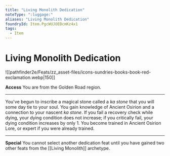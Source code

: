 ```yaml
---
title: "Living Monolith Dedication"
noteType: ":luggage:"
aliases: "Living Monolith Dedication"
foundryId: Item.PgcWUJOEBcmKz4x1
tags:
  - Item
---
```


# Living Monolith Dedication
![[pathfinder2e/Feats/zz_asset-files/icons-sundries-books-book-red-exclamation.webp|150]]

**Access** You are from the Golden Road region.

* * *

You've begun to inscribe a magical stone called a _ka stone_ that you will some day tie to your soul. You gain knowledge of Ancient Osirion and a connection to your nascent _ka stone_. If you fail a recovery check while dying, your dying condition does not increase; if you critically fail, your dying condition increases by only 1. You become trained in Ancient Osirion Lore, or expert if you were already trained.

* * *

**Special** You cannot select another dedication feat until you have gained two other feats from the [[Living Monolith]] archetype.

